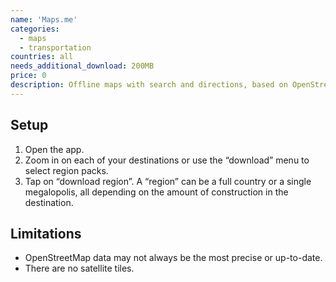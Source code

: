 ```yaml
---
name: 'Maps.me'
categories:
  - maps
  - transportation
countries: all
needs_additional_download: 200MB
price: 0
description: Offline maps with search and directions, based on OpenStreetMap data.
---
```


## Setup

1. Open the app.
2. Zoom in on each of your destinations or use the “download” menu to select region packs.
3. Tap on “download region”. A “region” can be a full country or a single megalopolis, all depending on the amount of construction in the destination.

## Limitations

- OpenStreetMap data may not always be the most precise or up-to-date.
- There are no satellite tiles.
